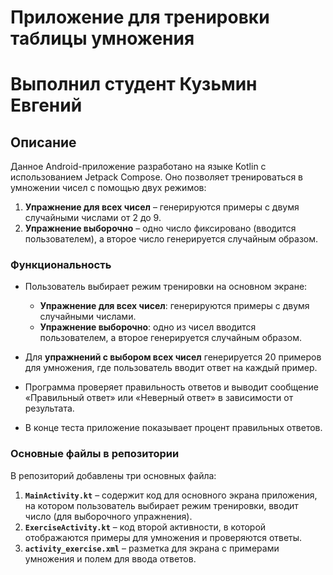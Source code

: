 # Приложение для тренировки таблицы умножения
# Выполнил студент Кузьмин Евгений

## Описание

Данное Android-приложение разработано на языке Kotlin с использованием Jetpack Compose. Оно позволяет тренироваться в умножении чисел с помощью двух режимов:

1. **Упражнение для всех чисел** – генерируются примеры с двумя случайными числами от 2 до 9.
2. **Упражнение выборочно** – одно число фиксировано (вводится пользователем), а второе число генерируется случайным образом.

### Функциональность

- Пользователь выбирает режим тренировки на основном экране:
  - **Упражнение для всех чисел**: генерируются примеры с двумя случайными числами.
  - **Упражнение выборочно**: одно из чисел вводится пользователем, а второе генерируется случайным образом.
  
- Для **упражнений с выбором всех чисел** генерируется 20 примеров для умножения, где пользователь вводит ответ на каждый пример.
- Программа проверяет правильность ответов и выводит сообщение «Правильный ответ» или «Неверный ответ» в зависимости от результата.
- В конце теста приложение показывает процент правильных ответов.

### Основные файлы в репозитории

В репозиторий добавлены три основных файла:

1. **`MainActivity.kt`** – содержит код для основного экрана приложения, на котором пользователь выбирает режим тренировки, вводит число (для выборочного упражнения).
2. **`ExerciseActivity.kt`** – код второй активности, в которой отображаются примеры для умножения и проверяются ответы.
3. **`activity_exercise.xml`** – разметка для экрана с примерами умножения и полем для ввода ответов.
